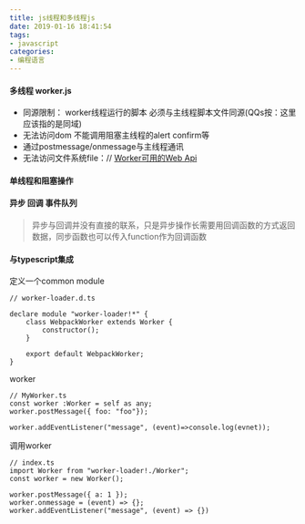 ```yaml
---
title: js线程和多线程js
date: 2019-01-16 18:41:54
tags:
- javascript
categories: 
- 编程语言
---
```

#### 多线程 worker.js
+ 同源限制： worker线程运行的脚本 必须与主线程脚本文件同源(QQs按：这里应该指的是同域)
+ 无法访问dom 不能调用阻塞主线程的alert confirm等
+ 通过postmessage/onmessage与主线程通讯
+ 无法访问文件系统file：// [Worker可用的Web Api](https://developer.mozilla.org/zh-CN/docs/Web/API/Web_Workers_API/Functions_and_classes_available_to_workers#worker_%E4%B8%AD%E5%8F%AF%E7%94%A8%E7%9A%84_web_api)

#### 单线程和阻塞操作
#### 异步 回调 事件队列
> 异步与回调并没有直接的联系，只是异步操作长需要用回调函数的方式返回数据，同步函数也可以传入function作为回调函数


#### 与typescript集成
定义一个common module
```
// worker-loader.d.ts

declare module "worker-loader!*" {
    class WebpackWorker extends Worker {
        constructor();
    }

    export default WebpackWorker;
}
```
worker
```
// MyWorker.ts
const worker :Worker = self as any;
worker.postMessage({ foo: "foo"});

worker.addEventListener("message", (event)=>console.log(evnet));
```
调用worker
```
// index.ts
import Worker from "worker-loader!./Worker";
const worker = new Worker();

worker.postMessage({ a: 1 });
worker.onmessage = (event) => {};
worker.addEventListener("message", (event) => {})
```